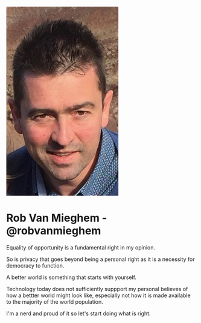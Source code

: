 ![robvanmieghem](./img/rob.jpeg)

# Rob Van Mieghem - @robvanmieghem

Equality of opportunity is a fundamental right in my opinion.

So is privacy that goes beyond being a personal right as it is a necessity for democracy to function.

A better world is something that starts with yourself.


Technology today does not sufficiently suppport my personal believes of how a bettter world might look like, especially not how it is made available to the majority of the world population.
 
I'm a nerd and proud of it so let's start doing what is right.
